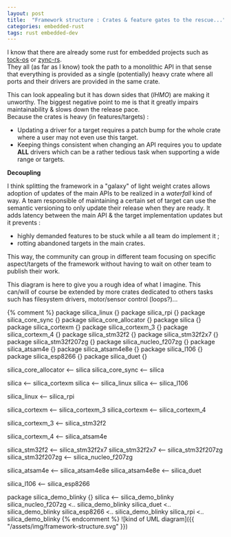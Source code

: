 ```yaml
---
layout: post
title:  "Framework structure : Crates & feature gates to the rescue..."
categories: embedded-rust
tags: rust embedded-dev
---
```

I know that there are already some rust for embedded projects such as [tock-os](https://www.tockos.org)
or [zync-rs](https://zinc.rs/).  
They all (as far as I know) took the path to a monolithic API in that sense that everything is
provided as a single (potentially) heavy crate where all ports and their drivers are provided in the
same crate.

This can look appealing but it has down sides that (*IHMO*) are making it unworthy. The biggest
negative point to me is that it greatly impairs maintainability & slows down the release pace.  
Because the crates is heavy (in features/targets) :
- Updating a driver for a target requires a patch bump for the whole crate where a user may not even
  use this target.
- Keeping things consistent when changing an API requires you to update **ALL** drivers which can be
  a rather tedious task when supporting a wide range or targets.

**Decoupling**

I think splitting the framework in a "galaxy" of light weight crates allows adoption of updates of
the main APIs to be realized in a *waterfall* kind of way. A team responsible of maintaining a certain
set of target can use the semantic versioning to only update their release when they are ready. It
adds latency between the main API & the target implementation updates but it prevents :
- highly demanded features to be stuck while a all team do implement it ;
- rotting abandoned targets in the main crates.

This way, the community can group in different team focusing on specific aspect/targets of the
framework without having to wait on other team to publish their work.

This diagram is here to give you a rough idea of what I imagine. This can/will of course be extended
by more crates dedicated to others tasks such has filesystem drivers, motor/sensor control (loops?)...

{% comment %}
package silica_linux {}
package silica_rpi {}
package silica_core_sync {}
package silica_core_allocator {}
package silica {}
package silica_cortexm {}
package silica_cortexm_3 {}
package silica_cortexm_4 {}
package silica_stm32f2 {}
package silica_stm32f2x7 {}
package silica_stm32f207zg {}
package silica_nucleo_f207zg {}
package silica_atsam4e {}
package silica_atsam4e8e {}
package silica_l106 {}
package silica_esp8266 {}
package silica_duet {}


silica_core_allocator <-- silica
silica_core_sync <-- silica

silica <-- silica_cortexm
silica <-- silica_linux
silica <-- silica_l106

silica_linux <-- silica_rpi

silica_cortexm <-- silica_cortexm_3
silica_cortexm <-- silica_cortexm_4

silica_cortexm_3 <-- silica_stm32f2

silica_cortexm_4 <-- silica_atsam4e

silica_stm32f2 <-- silica_stm32f2x7
silica_stm32f2x7 <-- silica_stm32f207zg
silica_stm32f207zg <-- silica_nucleo_f207zg

silica_atsam4e <-- silica_atsam4e8e
silica_atsam4e8e <-- silica_duet

silica_l106 <-- silica_esp8266

package silica_demo_blinky {}
silica <-- silica_demo_blinky
silica_nucleo_f207zg <.. silica_demo_blinky
silica_duet <.. silica_demo_blinky
silica_esp8266 <.. silica_demo_blinky
silica_rpi <.. silica_demo_blinky
{% endcomment %}
![kind of UML diagram]({{ "/assets/img/framework-structure.svg" }})
